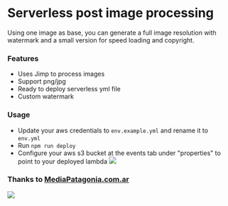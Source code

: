 # Serverless post image processing
Using one image as base, you can generate a full image resolution with watermark and a small version for speed loading and copyright. 

### Features
- Uses Jimp to process images
- Support png/jpg
- Ready to deploy serverless yml file
- Custom watermark

### Usage
- Update your aws credentials to `env.example.yml` and rename it to `env.yml`
- Run `npm run deploy`
- Configure your aws s3 bucket at the events tab under "properties" to point to your deployed lambda
![](https://github.com/postack/watermark-upload/images/aws_s3.png)

### Thanks to [MediaPatagonia.com.ar](https://mediapatagonia.com.ar) 
![](https://github.com/postack/watermark-upload/images/logo_small.png)
